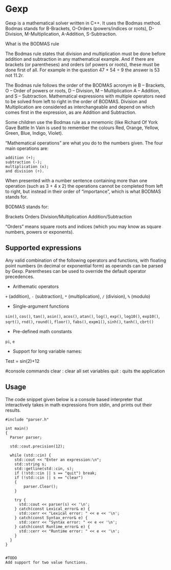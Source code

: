 # Gexp

Gexp is a mathematical solver written in C++. It uses the Bodmas method.
Bodmas stands for B-Brackets, O-Orders (powers/indices or roots), D-Division, M-Multiplication, A-Addition, S-Subtraction.

What is the BODMAS rule

The Bodmas rule states that division and multiplication must be done before addition and subtraction in any mathematical example. And if there are brackets (or parentheses) and orders (of powers or roots), these must be done first of all. For example in the question 47 + 54 ÷ 9 the answer is 53 not 11.2r.

The Bodmas rule follows the order of the BODMAS acronym ie  B – Brackets, O – Order of powers or roots, D – Division, M – Multiplication A – Addition, and S – Subtraction. Mathematical expressions with multiple operators need to be solved from left to right in the order of BODMAS. Division and Multiplication are considered as interchangeable and depend on which comes first in the expression, as are Addition and Subtraction.

Some children use the Bodmas rule as a mnemonic (like Richard Of York Gave Battle In Vain is used to remember the colours Red, Orange, Yellow, Green, Blue, Indigo, Violet).

“Mathematical operations” are what you do to the numbers given. The four main operations are:

    addition (+);
    subtraction (-);
    multiplication (x);
    and division (÷).

When presented with a number sentence containing more than one operation (such as 3 + 4 x 2) the operations cannot be completed from left to right, but instead in their order of “importance”, which is what BODMAS stands for.

BODMAS stands for:

Brackets
Orders
Division/Multiplication
Addition/Subtraction

“Orders” means square roots and indices (which you may know as square numbers, powers or exponents).

## Supported expressions
Any valid combination of the following operators and functions, with floating point numbers (in decimal or exponential form) as operands can be parsed by Gexp. Parentheses can be used to override the default operator precedences. 

* Arithematic operators

`+` (addition), `-` (subtraction), `*` (multiplication), `/` (division), `%` (modulo) 

* Single-argument functions

`sin()`, `cos()`, `tan()`, `asin()`, `acos()`, `atan()`, `log()`, 
`exp()`, `log10()`, `exp10()`, `sqrt()`, `rnd()`, `round()`,
`floor()`, `fabs()`, `expm1()`, `sinh()`, `tanh()`, `cbrt()`

* Pre-defined math constants

`pi`, `e`

* Support for long variable names:

Test = sin(2)+12

#console commands
clear : clear all set variables
quit : quits the application

## Usage
The code snippet given below is a console based interpreter that interactively takes in math expressions from stdin, and prints out their results. 

```
#include "parser.h"

int main()
{
  Parser parser;

  std::cout.precision(12);

  while (std::cin) {
	std::cout << "Enter an expression:\n";
    std::string s;
    std::getline(std::cin, s);
    if (!std::cin || s == "quit") break;
    if (!std::cin || s == "clear") 
    {
		parser.Clear();
	}
    
    try {
      std::cout << parser(s) << '\n';
    } catch(const Lexical_error& e) {
      std::cerr << "Lexical error: " << e << '\n';
    } catch(const Syntax_error& e) {
      std::cerr << "Syntax error: " << e << '\n';
    } catch(const Runtime_error& e) {
      std::cerr << "Runtime error: " << e << '\n';
    }
  }
}


#TODO
Add support for two value functions.



